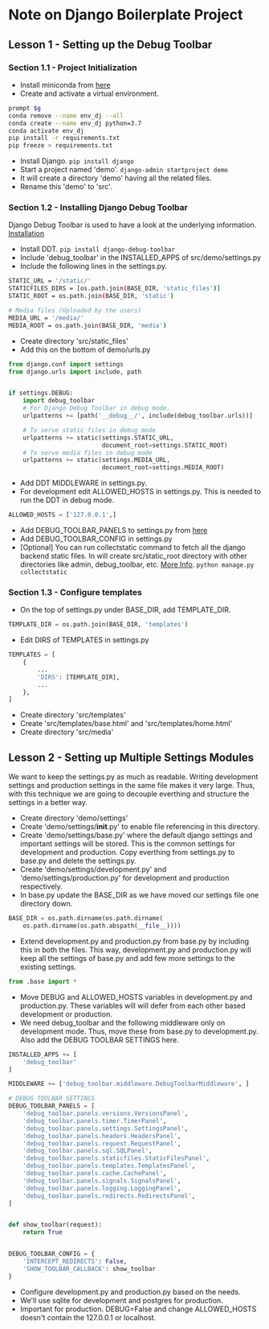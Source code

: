 # Note on Django Boilerplate Project

## Lesson 1 - Setting up the Debug Toolbar
### Section 1.1 - Project Initialization
- Install miniconda from [here](https://docs.conda.io/en/latest/miniconda.html)
- Create and activate a virtual environment.
```bash
prompt $g
conda remove --name env_dj --all
conda create --name env_dj python=3.7
conda activate env_dj
pip install -r requirements.txt
pip freeze > requirements.txt
```

- Install Django. `pip install django`
- Start a project named 'demo'. `django-admin startproject demo`
- It will create a directory 'demo' having all the related files.
- Rename this 'demo' to 'src'.

### Section 1.2 - Installing Django Debug Toolbar
Django Debug Toolbar is used to have a look at the underlying information.
[Installation](https://django-debug-toolbar.readthedocs.io/en/latest/installation.html)

- Install DDT. `pip install django-debug-toolbar`
- Include 'debug_toolbar' in the INSTALLED_APPS of src/demo/settings.py
- Include the following lines in the settings.py.
```bash
STATIC_URL = '/static/'
STATICFILES_DIRS = [os.path.join(BASE_DIR, 'static_files')]
STATIC_ROOT = os.path.join(BASE_DIR, 'static')

# Media files (Uploaded by the users)
MEDIA_URL = '/media/'
MEDIA_ROOT = os.path.join(BASE_DIR, 'media')
```

- Create directory 'src/static_files'
- Add this on the bottom of demo/urls.py
```python
from django.conf import settings
from django.urls import include, path


if settings.DEBUG:
    import debug_toolbar
    # For Django Debug Toolbar in debug mode.
    urlpatterns += [path('__debug__/', include(debug_toolbar.urls))]

    # To serve static files in debug mode
    urlpatterns += static(settings.STATIC_URL,
                          document_root=settings.STATIC_ROOT)
    # To serve media files in debug mode
    urlpatterns += static(settings.MEDIA_URL,
                          document_root=settings.MEDIA_ROOT)
```

- Add DDT MIDDLEWARE in settings.py.
- For development edit ALLOWED_HOSTS in settings.py. This is needed to run the DDT in debug mode.
```python
ALLOWED_HOSTS = ['127.0.0.1',]
```

- Add DEBUG_TOOLBAR_PANELS to settings.py from [here](https://django-debug-toolbar.readthedocs.io/en/latest/configuration.html)
- Add DEBUG_TOOLBAR_CONFIG in settings.py
- [Optional] You can run collectstatic command to fetch all the django backend static files. In will create src/static_root directory with other directories like admin, debug_toolbar, etc.
[More Info](https://docs.djangoproject.com/en/3.1/ref/contrib/staticfiles/).
`python manage.py collectstatic`

### Section 1.3 - Configure templates
- On the top of settings.py under BASE_DIR, add TEMPLATE_DIR.
```python
TEMPLATE_DIR = os.path.join(BASE_DIR, 'templates')
```

- Edit DIRS of TEMPLATES in settings.py
```python
TEMPLATES = [
    {
        ...
        'DIRS': [TEMPLATE_DIR],
        ...
    },
]
```

- Create directory 'src/templates'
- Create 'src/templates/base.html' and 'src/templates/home.html'
- Create directory 'src/media'

## Lesson 2 - Setting up Multiple Settings Modules
We want to keep the settings.py as much as readable. Writing development settings and production settings in the same file makes it very large. Thus, with this technique we are going to decouple everthing and structure the settings in a better way.

- Create directory 'demo/settings'
- Create 'demo/settings/__init__.py' to enable file referencing in this directory.
- Create 'demo/settings/base.py' where the default django settings and important settings will be stored. This is the common settings for development and production. Copy everthing from settings.py to base.py and delete the settings.py.
- Create 'demo/settings/development.py' and 'demo/settings/production.py' for development and production respectively.
- In base.py update the BASE_DIR as we have moved our settings file one directory down.
```python
BASE_DIR = os.path.dirname(os.path.dirname(
    os.path.dirname(os.path.abspath(__file__))))
```

- Extend development.py and production.py from base.py by including this in both the files. This way, development.py and production.py will keep all the settings of base.py and add few more settings to the existing settings.
```python
from .base import *
```
- Move DEBUG and ALLOWED_HOSTS variables in development.py and production.py. These variables will will defer from each other based development or production.
- We need debug_toolbar and the following middleware only on development mode. Thus, move these from base.py to development.py. Also add the DEBUG TOOLBAR SETTINGS here.
```python
INSTALLED_APPS += [
    'debug_toolbar'
]

MIDDLEWARE += ['debug_toolbar.middleware.DebugToolbarMiddleware', ]

# DEBUG TOOLBAR SETTINGS
DEBUG_TOOLBAR_PANELS = [
    'debug_toolbar.panels.versions.VersionsPanel',
    'debug_toolbar.panels.timer.TimerPanel',
    'debug_toolbar.panels.settings.SettingsPanel',
    'debug_toolbar.panels.headers.HeadersPanel',
    'debug_toolbar.panels.request.RequestPanel',
    'debug_toolbar.panels.sql.SQLPanel',
    'debug_toolbar.panels.staticfiles.StaticFilesPanel',
    'debug_toolbar.panels.templates.TemplatesPanel',
    'debug_toolbar.panels.cache.CachePanel',
    'debug_toolbar.panels.signals.SignalsPanel',
    'debug_toolbar.panels.logging.LoggingPanel',
    'debug_toolbar.panels.redirects.RedirectsPanel',
]


def show_toolbar(request):
    return True


DEBUG_TOOLBAR_CONFIG = {
    'INTERCEPT_REDIRECTS': False,
    'SHOW_TOOLBAR_CALLBACK': show_toolbar
}
```
- Configure development.py and production.py based on the needs.
- We'll use sqlite for development and postgres for production.
- Important for production. DEBUG=False and change ALLOWED_HOSTS doesn't contain the 127.0.0.1 or localhost.
